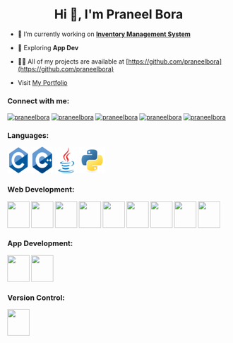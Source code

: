 <h1 align="center">Hi 👋, I'm Praneel Bora</h1>

- 🔭 I’m currently working on [**Inventory Management System**](https://github.com/praneelbora/Inventory_Management)

- 🌱 Exploring **App Dev**

- 👨‍💻 All of my projects are available at [https://github.com/praneelbora](https://github.com/praneelbora)

- Visit [My Portfolio](praneelbora.vercel.app)


<h3 align="left">Connect with me:</h3>
<p align="left">
<a href="https://twitter.com/praneelbora" target="blank"><img align="center" src="https://raw.githubusercontent.com/rahuldkjain/github-profile-readme-generator/master/src/images/icons/Social/twitter.svg" alt="praneelbora" height="40" width="50" /></a>
<a href="https://linkedin.com/in/praneelbora" target="blank"><img align="center" src="https://raw.githubusercontent.com/rahuldkjain/github-profile-readme-generator/master/src/images/icons/Social/linked-in-alt.svg" alt="praneelbora" height="40" width="50" /></a>
<a href="https://instagram.com/praneelbora" target="blank"><img align="center" src="https://raw.githubusercontent.com/rahuldkjain/github-profile-readme-generator/master/src/images/icons/Social/instagram.svg" alt="praneelbora" height="40" width="50" /></a>
<a href="https://www.hackerrank.com/praneelbora" target="blank"><img align="center" src="https://raw.githubusercontent.com/rahuldkjain/github-profile-readme-generator/master/src/images/icons/Social/hackerrank.svg" alt="praneelbora" height="40" width="50" /></a>
<a href="https://discord.gg/praneelbora" target="blank"><img align="center" src="https://raw.githubusercontent.com/rahuldkjain/github-profile-readme-generator/master/src/images/icons/Social/discord.svg" alt="praneelbora" height="40" width="50" /></a>
</p>

<h3 align="left">Languages:</h3>
<p align="left"> 
<img src="https://raw.githubusercontent.com/devicons/devicon/master/icons/c/c-original.svg" alt="c" width="50" height="60"/> 
<img src="https://raw.githubusercontent.com/devicons/devicon/master/icons/cplusplus/cplusplus-original.svg" alt="cplusplus"  width="50" height="60"/> 
<img src="https://raw.githubusercontent.com/devicons/devicon/master/icons/java/java-original.svg" alt="java" width="50" height="60"/> 
<img src="https://raw.githubusercontent.com/devicons/devicon/master/icons/python/python-original.svg" alt="python" wwidth="50" height="60"/> 
</p>
<h3 align="left">Web Development:</h3>
<p align="left"> 
<img src="https://cdn.jsdelivr.net/gh/devicons/devicon@latest/icons/html5/html5-original-wordmark.svg" width="50" height="60"/> 
<img src="https://cdn.jsdelivr.net/gh/devicons/devicon@latest/icons/css3/css3-original-wordmark.svg" width="50" height="60"/> 
<img src="https://cdn.jsdelivr.net/gh/devicons/devicon@latest/icons/bootstrap/bootstrap-original-wordmark.svg" width="50" height="60"/> 
<img src="https://cdn.jsdelivr.net/gh/devicons/devicon@latest/icons/tailwindcss/tailwindcss-original-wordmark.svg" width="50" height="60"/> 
<img src="https://cdn.jsdelivr.net/gh/devicons/devicon@latest/icons/javascript/javascript-original.svg" width="50" height="60"/> 
<img src="https://cdn.jsdelivr.net/gh/devicons/devicon@latest/icons/php/php-original.svg" width="50" height="60"/> 
<img src="https://cdn.jsdelivr.net/gh/devicons/devicon@latest/icons/postgresql/postgresql-original-wordmark.svg" width="50" height="60"/> 
<img src="https://cdn.jsdelivr.net/gh/devicons/devicon@latest/icons/react/react-original-wordmark.svg" width="50" height="60"/> 
<img src="https://cdn.jsdelivr.net/gh/devicons/devicon@latest/icons/nextjs/nextjs-original.svg" width="50" height="60"/>
</p>
<h3 align="left">App Development:</h3>
<p align="left"> 
<img src="https://cdn.jsdelivr.net/gh/devicons/devicon@latest/icons/swift/swift-original-wordmark.svg" width="50" height="60"/> 
<img src="https://cdn.jsdelivr.net/gh/devicons/devicon@latest/icons/react/react-original-wordmark.svg" width="50" height="60"/> 
</p>
<h3 align="left">Version Control:</h3>
<p align="left"> 
<img src="https://cdn.jsdelivr.net/gh/devicons/devicon@latest/icons/git/git-original-wordmark.svg" width="50" height="60"/>

</p>
          
          
          

          

          

          

